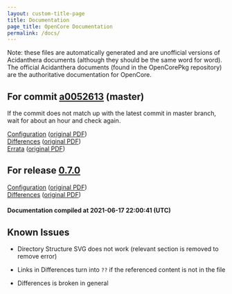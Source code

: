 ```yaml
---
layout: custom-title-page
title: Documentation
page_title: OpenCore Documentation
permalink: /docs/
---
```

Note: these files are automatically generated and are unofficial versions of Acidanthera documents (although they should be the same word for word). The official Acidanthera documents (found in the OpenCorePkg repository) are the authoritative documentation for OpenCore.

## For commit [a0052613](https://github.com/acidanthera/OpenCorePkg/tree/a00526138ca6f23cc38232fcc17efe3f84018873) (master)

If the commit does not match up with the latest commit in master branch, wait for about an hour and check again.

[Configuration](latest/Configuration.html) ([original PDF](https://github.com/acidanthera/OpenCorePkg/blob/a00526138ca6f23cc38232fcc17efe3f84018873/Docs/Configuration.pdf))
<br>
[Differences](latest/Differences.html) ([original PDF](https://github.com/acidanthera/OpenCorePkg/blob/a00526138ca6f23cc38232fcc17efe3f84018873/Docs/Differences/Differences.pdf))
<br>
[Errata](latest/Errata.html) ([original PDF](https://github.com/acidanthera/OpenCorePkg/blob/a00526138ca6f23cc38232fcc17efe3f84018873/Docs/Errata/Errata.pdf))

## For release [0.7.0](https://github.com/acidanthera/OpenCorePkg/tree/0.7.0)

[Configuration](release/Configuration.html) ([original PDF](https://github.com/acidanthera/OpenCorePkg/blob/0.7.0/Docs/Configuration.pdf))
<br>
[Differences](release/Differences.html) ([original PDF](https://github.com/acidanthera/OpenCorePkg/blob/0.7.0/Docs/Differences/Differences.pdf))

#### Documentation compiled at 2021-06-17 22:00:41 (UTC)

## Known Issues

* Directory Structure SVG does not work (relevant section is removed to remove error)

* Links in Differences turn into `??` if the referenced content is not in the file

* Differences is broken in general
